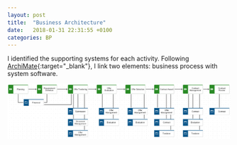 ```yaml
---
layout: post
title:  "Business Architecture"
date:   2018-01-31 22:31:55 +0100
categories: BP
---
```


I identified the supporting systems for each activity. Following [ArchiMate][archimate]{:target="_blank"}, I link two elements: business process with system software.


<a href="/images/posts/ArchiMate-BP-Sys.png" target="_blank"><img src="/images/posts/ArchiMate-BP-Sys.png" alt="ArchiMate"></a>

[archimate]: http://www.archimate.nl/en/about_archimate/what_is_archimate.html
